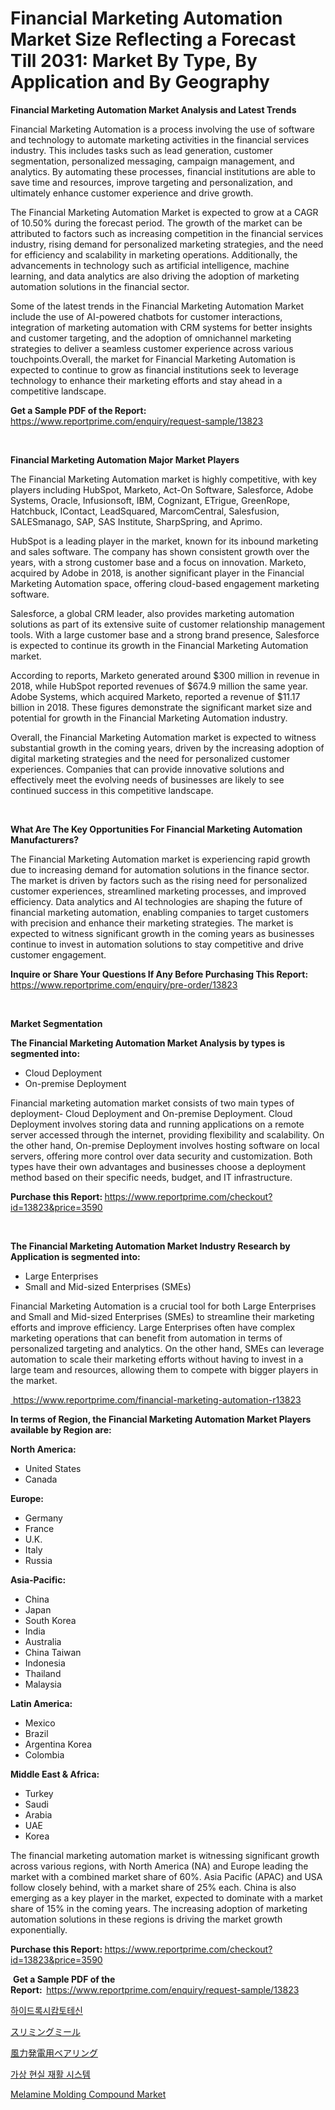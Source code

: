 <p><h1>Financial Marketing Automation Market Size Reflecting a Forecast Till 2031: Market By Type, By Application and By Geography</h1></p><p><strong>Financial Marketing Automation Market Analysis and Latest Trends</strong></p>
<p><p>Financial Marketing Automation is a process involving the use of software and technology to automate marketing activities in the financial services industry. This includes tasks such as lead generation, customer segmentation, personalized messaging, campaign management, and analytics. By automating these processes, financial institutions are able to save time and resources, improve targeting and personalization, and ultimately enhance customer experience and drive growth.</p><p>The Financial Marketing Automation Market is expected to grow at a CAGR of 10.50% during the forecast period. The growth of the market can be attributed to factors such as increasing competition in the financial services industry, rising demand for personalized marketing strategies, and the need for efficiency and scalability in marketing operations. Additionally, the advancements in technology such as artificial intelligence, machine learning, and data analytics are also driving the adoption of marketing automation solutions in the financial sector.</p><p>Some of the latest trends in the Financial Marketing Automation Market include the use of AI-powered chatbots for customer interactions, integration of marketing automation with CRM systems for better insights and customer targeting, and the adoption of omnichannel marketing strategies to deliver a seamless customer experience across various touchpoints.Overall, the market for Financial Marketing Automation is expected to continue to grow as financial institutions seek to leverage technology to enhance their marketing efforts and stay ahead in a competitive landscape.</p></p>
<p><strong>Get a Sample PDF of the Report:&nbsp;</strong> <a href="https://www.reportprime.com/enquiry/request-sample/13823">https://www.reportprime.com/enquiry/request-sample/13823</a></p>
<p>&nbsp;</p>
<p><strong>Financial Marketing Automation Major Market Players</strong></p>
<p><p>The Financial Marketing Automation market is highly competitive, with key players including HubSpot, Marketo, Act-On Software, Salesforce, Adobe Systems, Oracle, Infusionsoft, IBM, Cognizant, ETrigue, GreenRope, Hatchbuck, IContact, LeadSquared, MarcomCentral, Salesfusion, SALESmanago, SAP, SAS Institute, SharpSpring, and Aprimo.</p><p>HubSpot is a leading player in the market, known for its inbound marketing and sales software. The company has shown consistent growth over the years, with a strong customer base and a focus on innovation. Marketo, acquired by Adobe in 2018, is another significant player in the Financial Marketing Automation space, offering cloud-based engagement marketing software.</p><p>Salesforce, a global CRM leader, also provides marketing automation solutions as part of its extensive suite of customer relationship management tools. With a large customer base and a strong brand presence, Salesforce is expected to continue its growth in the Financial Marketing Automation market.</p><p>According to reports, Marketo generated around $300 million in revenue in 2018, while HubSpot reported revenues of $674.9 million the same year. Adobe Systems, which acquired Marketo, reported a revenue of $11.17 billion in 2018. These figures demonstrate the significant market size and potential for growth in the Financial Marketing Automation industry.</p><p>Overall, the Financial Marketing Automation market is expected to witness substantial growth in the coming years, driven by the increasing adoption of digital marketing strategies and the need for personalized customer experiences. Companies that can provide innovative solutions and effectively meet the evolving needs of businesses are likely to see continued success in this competitive landscape.</p></p>
<p>&nbsp;</p>
<p><strong>What Are The Key Opportunities For Financial Marketing Automation Manufacturers?</strong></p>
<p><p>The Financial Marketing Automation market is experiencing rapid growth due to increasing demand for automation solutions in the finance sector. The market is driven by factors such as the rising need for personalized customer experiences, streamlined marketing processes, and improved efficiency. Data analytics and AI technologies are shaping the future of financial marketing automation, enabling companies to target customers with precision and enhance their marketing strategies. The market is expected to witness significant growth in the coming years as businesses continue to invest in automation solutions to stay competitive and drive customer engagement.</p></p>
<p><strong>Inquire or Share Your Questions If Any Before Purchasing This Report:</strong> <a href="https://www.reportprime.com/enquiry/pre-order/13823">https://www.reportprime.com/enquiry/pre-order/13823</a></p>
<p>&nbsp;</p>
<p><strong>Market Segmentation</strong></p>
<p><strong>The Financial Marketing Automation Market Analysis by types is segmented into:</strong></p>
<p><ul><li>Cloud Deployment</li><li>On-premise Deployment</li></ul></p>
<p><p>Financial marketing automation market consists of two main types of deployment- Cloud Deployment and On-premise Deployment. Cloud Deployment involves storing data and running applications on a remote server accessed through the internet, providing flexibility and scalability. On the other hand, On-premise Deployment involves hosting software on local servers, offering more control over data security and customization. Both types have their own advantages and businesses choose a deployment method based on their specific needs, budget, and IT infrastructure.</p></p>
<p><strong>Purchase this Report:&nbsp;</strong><a href="https://www.reportprime.com/checkout?id=13823&price=3590">https://www.reportprime.com/checkout?id=13823&price=3590</a></p>
<p>&nbsp;</p>
<p><strong>The Financial Marketing Automation Market Industry Research by Application is segmented into:</strong></p>
<p><ul><li>Large Enterprises</li><li>Small and Mid-sized Enterprises (SMEs)</li></ul></p>
<p><p>Financial Marketing Automation is a crucial tool for both Large Enterprises and Small and Mid-sized Enterprises (SMEs) to streamline their marketing efforts and improve efficiency. Large Enterprises often have complex marketing operations that can benefit from automation in terms of personalized targeting and analytics. On the other hand, SMEs can leverage automation to scale their marketing efforts without having to invest in a large team and resources, allowing them to compete with bigger players in the market.</p></p>
<p><a href="https://www.reportprime.com/financial-marketing-automation-r13823">&nbsp;https://www.reportprime.com/financial-marketing-automation-r13823</a></p>
<p><strong>In terms of Region, the Financial Marketing Automation Market Players available by Region are:</strong></p>
<p>
    <p> <strong> North America: </strong>
        <ul>
            <li>United States</li>
            <li>Canada</li>
        </ul>
        </p> 
    <p> <strong> Europe: </strong>
        <ul>
            <li>Germany</li>
            <li>France</li>
            <li>U.K.</li>
            <li>Italy</li>
            <li>Russia</li>
        </ul>
        </p> 
    <p> <strong> Asia-Pacific: </strong>
        <ul>
            <li>China</li>
            <li>Japan</li>
            <li>South Korea</li>
            <li>India</li>
            <li>Australia</li>
            <li>China Taiwan</li>
            <li>Indonesia</li>
            <li>Thailand</li>
            <li>Malaysia</li>
        </ul>
        </p> 
    <p> <strong> Latin America: </strong>
        <ul>
            <li>Mexico</li>
            <li>Brazil</li>
            <li>Argentina Korea</li>
            <li>Colombia</li>
        </ul>
        </p> 
    <p> <strong> Middle East & Africa: </strong>
        <ul>
            <li>Turkey</li>
            <li>Saudi</li>
            <li>Arabia</li>
            <li>UAE</li>
            <li>Korea</li>
        </ul>
    </p>
    </p>
<p><p>The financial marketing automation market is witnessing significant growth across various regions, with North America (NA) and Europe leading the market with a combined market share of 60%. Asia Pacific (APAC) and USA follow closely behind, with a market share of 25% each. China is also emerging as a key player in the market, expected to dominate with a market share of 15% in the coming years. The increasing adoption of marketing automation solutions in these regions is driving the market growth exponentially.</p></p>
<p><strong>Purchase this Report: </strong><a href="https://www.reportprime.com/checkout?id=13823&price=3590">https://www.reportprime.com/checkout?id=13823&price=3590</a></p>
<p>&nbsp;<strong>Get a Sample PDF of the Report:&nbsp;&nbsp;</strong><a href="https://www.reportprime.com/enquiry/request-sample/13823">https://www.reportprime.com/enquiry/request-sample/13823</a></p>
<p><strong></strong></p>
<p><p><a href="https://github.com/bunxhcci35271755/Market-Research-Report-List-1/blob/main/346322322854.md">하이드록시캄토테신</a></p><p><a href="https://medium.com/@stevenhuson95/%E3%82%B9%E3%83%AA%E3%83%9F%E3%83%B3%E3%82%B0%E9%A3%9F%E4%BA%8B%E5%B8%82%E5%A0%B4%E3%81%AE%E5%88%86%E6%9E%90-%E3%81%9D%E3%81%AEcagr-%E5%B8%82%E5%A0%B4%E3%82%BB%E3%82%B0%E3%83%A1%E3%83%B3%E3%83%86%E3%83%BC%E3%82%B7%E3%83%A7%E3%83%B3-%E3%81%9D%E3%81%97%E3%81%A6%E3%82%B0%E3%83%AD%E3%83%BC%E3%83%90%E3%83%AB%E7%94%A3%E6%A5%AD%E3%81%AE%E6%A6%82%E8%A6%81-c2c4e1375d55">スリミングミール</a></p><p><a href="https://github.com/hwbcz413288296/Market-Research-Report-List-1/blob/main/669085424810.md">風力発電用ベアリング</a></p><p><a href="https://medium.com/@jewelmohr02/%EA%B0%80%EC%83%81-%ED%98%84%EC%8B%A4-%EC%9E%AC%ED%99%9C-%EC%8B%9C%EC%8A%A4%ED%85%9C-%EC%8B%9C%EC%9E%A5-%EB%B6%84%EC%84%9D-%EA%B7%B8%EA%B2%83%EC%9D%98-cagr-%EC%8B%9C%EC%9E%A5-%EC%84%B8%EB%B6%84%ED%99%94-%EB%B0%8F-%EA%B8%80%EB%A1%9C%EB%B2%8C-%EC%82%B0%EC%97%85-%EA%B0%9C%EC%9A%94-3adedd807512">가상 현실 재활 시스템</a></p><p><a href="https://issuu.com/reportprime-2/docs/melamine-molding-compound-market-size-2030.pptx">Melamine Molding Compound Market</a></p></p>